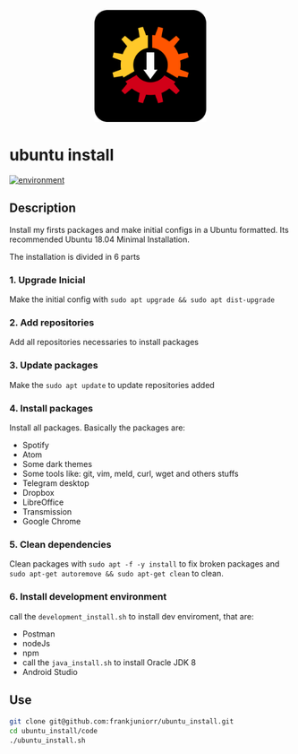 <p align="center"><img src="logo/1024px.png" alt="ubuntu_install" height="200px"></p>

ubuntu install
===========
[![environment](https://img.shields.io/badge/linux-ubuntu_18.04-orange.svg)](https://img.shields.io/badge/linux-ubuntu_18.04-orange.svg)

## Description
Install my firsts packages and make initial configs in a Ubuntu formatted. Its recommended Ubuntu 18.04 Minimal Installation.

The installation is divided in 6 parts

### 1. Upgrade Inicial
Make the initial config with `sudo apt upgrade && sudo apt dist-upgrade`
### 2. Add repositories
Add all repositories necessaries to install packages
### 3. Update packages
Make the `sudo apt update` to update repositories added
### 4. Install packages
Install all packages. Basically the packages are:
- Spotify
- Atom
- Some dark themes
- Some tools like: git, vim, meld, curl, wget and others stuffs
- Telegram desktop
- Dropbox
- LibreOffice
- Transmission
- Google Chrome
### 5. Clean dependencies
Clean packages with `sudo apt -f -y install` to fix broken packages and `sudo apt-get autoremove && sudo apt-get clean` to clean.
### 6. Install development environment
call the `development_install.sh` to install dev enviroment, that are:
- Postman
- nodeJs
- npm
- call the `java_install.sh` to install Oracle JDK 8
- Android Studio

## Use
```bash
git clone git@github.com:frankjuniorr/ubuntu_install.git
cd ubuntu_install/code
./ubuntu_install.sh
```

